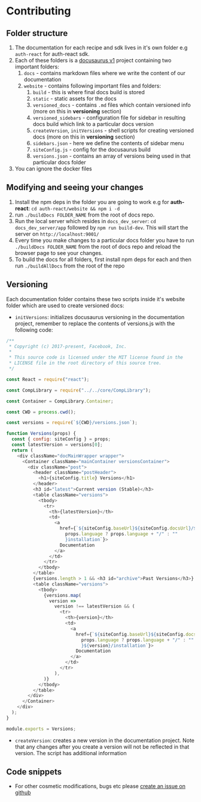 # Contributing

## Folder structure

1. The documentation for each recipe and sdk lives in it's own folder e.g `auth-react` for auth-react sdk.
2. Each of these folders is a [docusaurus v1](https://v1.docusaurus.io/l) project containing two important folders: 
    1. `docs` - contains markdown files where we write the content of our documentation
    2. `website` - contains following important files and folders:
        1. `build` - this is where final docs build is stored
        2. `static` - static assets for the docs
        3. `versioned_docs` - contains `.md` files which contain versioned info (more on this in **versioning** section)
        4. `versioned_sidebars` - configuration file for sidebar in resulting docs build which link to a particular docs version
        5. `createVersion`, `initVersions` - shell scripts for creating versioned docs (more on this in **versioning** section)
        6. `sidebars.json` - here we define the contents of sidebar menu
        7. `siteConfig.js` - config for the docusaurus build
        8. `versions.json` - contains an array of versions being used in that particular docs folder 
3. You can ignore the docker files

## Modifying and seeing your changes

1. Install the npm deps in the folder you are going to work e.g for **auth-react**: `cd auth-react/website && npm i -d`
2. run `./buildDocs FOLDER_NAME` from the root of docs repo.
3. Run the local server which resides in `docs_dev_server`: `cd docs_dev_server/app` followed by `npm run build-dev`. This will start the server on `http://localhost:9001/`
4. Every time you make changes to a particular docs folder you have to run `./buildDocs FOLDER_NAME` from the root of docs repo and reload the browser page to see your changes.
5. To build the docs for all folders, first install npm deps for each and then run `./buildAllDocs` from the root of the repo

## Versioning

Each documentation folder contains these two scripts inside it's website folder which are used to create versioned docs:

- `initVersions`: initializes docusaurus versioning in the documentation project, remember to replace the contents of versions.js with the following code:

```js
/**
 * Copyright (c) 2017-present, Facebook, Inc.
 *
 * This source code is licensed under the MIT license found in the
 * LICENSE file in the root directory of this source tree.
 */

const React = require("react");

const CompLibrary = require("../../core/CompLibrary");

const Container = CompLibrary.Container;

const CWD = process.cwd();

const versions = require(`${CWD}/versions.json`);

function Versions(props) {
  const { config: siteConfig } = props;
  const latestVersion = versions[0];
  return (
    <div className="docMainWrapper wrapper">
      <Container className="mainContainer versionsContainer">
        <div className="post">
          <header className="postHeader">
            <h1>{siteConfig.title} Versions</h1>
          </header>
          <h3 id="latest">Current version (Stable)</h3>
          <table className="versions">
            <tbody>
              <tr>
                <th>{latestVersion}</th>
                <td>
                  <a
                    href={`${siteConfig.baseUrl}${siteConfig.docsUrl}/${
                      props.language ? props.language + "/" : ""
                      }installation`}>
                    Documentation
                  </a>
                </td>
              </tr>
            </tbody>
          </table>
          {versions.length > 1 && <h3 id="archive">Past Versions</h3>}
          <table className="versions">
            <tbody>
              {versions.map(
                version =>
                  version !== latestVersion && (
                    <tr>
                      <th>{version}</th>
                      <td>
                        <a
                          href={`${siteConfig.baseUrl}${siteConfig.docsUrl}/${
                            props.language ? props.language + "/" : ""
                            }${version}/installation`}>
                          Documentation
                        </a>
                      </td>
                    </tr>
                  ),
              )}
            </tbody>
          </table>
        </div>
      </Container>
    </div>
  );
}

module.exports = Versions;
```

- `createVersion`: creates a new version in the documentation project. Note that any changes after you create a version will not be reflected in that version. The script has additional information
## Code snippets

- For other cosmetic modifications, bugs etc please [create an issue on github](https://github.com/supertokens/docs/issues)